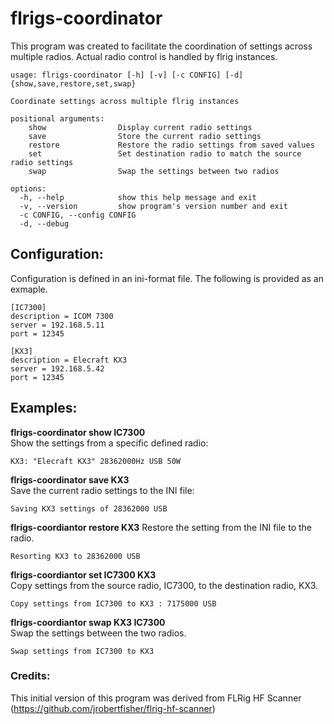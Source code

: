 # flrigs-coordinator

This program was created to facilitate the coordination of settings across multiple radios.  Actual radio control is handled by flrig instances.

```angular2html
usage: flrigs-coordinator [-h] [-v] [-c CONFIG] [-d] {show,save,restore,set,swap} 

Coordinate settings across multiple flrig instances

positional arguments:
    show                Display current radio settings
    save                Store the current radio settings
    restore             Restore the radio settings from saved values
    set                 Set destination radio to match the source radio settings
    swap                Swap the settings between two radios

options:
  -h, --help            show this help message and exit
  -v, --version         show program's version number and exit
  -c CONFIG, --config CONFIG
  -d, --debug
```

## Configuration:  
Configuration is defined in an ini-format file.  The following is provided as an exmaple.

```
[IC7300]
description = ICOM 7300
server = 192.168.5.11
port = 12345

[KX3]
description = Elecraft KX3
server = 192.168.5.42
port = 12345
```

## Examples:    

**flrigs-coordinator show IC7300**  
Show the settings from a specific defined radio:
```
KX3: "Elecraft KX3" 28362000Hz USB 50W
```

**flrigs-coordinator save KX3**    
Save the current radio settings to the INI file:
```
Saving KX3 settings of 28362000 USB
```

**flrigs-coordiantor restore KX3**
Restore the setting from the INI file to the radio.
```
Resorting KX3 to 28362000 USB
```

**flrigs-coordiantor set IC7300 KX3**     
Copy settings from the source radio, IC7300, to the destination radio, KX3.
```angular2html
Copy settings from IC7300 to KX3 : 7175000 USB
```

**flrigs-coordiantor swap KX3 IC7300**  
Swap the settings between the two radios.
```
Swap settings from IC7300 to KX3
```

### Credits:
This initial version of this program was derived from
FLRig HF Scanner (https://github.com/jrobertfisher/flrig-hf-scanner)